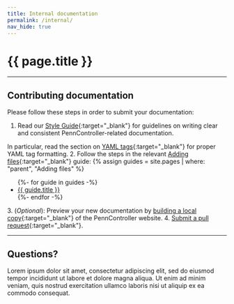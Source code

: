 ```yaml
---
title: Internal documentation
permalink: /internal/
nav_hide: true
---
```


# {{ page.title }}

---

## Contributing documentation

Please follow these steps in order to submit your documentation:

1. Read our
  [Style Guide]({{site.baseurl}}/internal/style-guide){:target="_blank"}
  for guidelines on writing clear and consistent PennController-related documentation.

  In particular, read the section on
  [YAML tags]({{site.baseurl}}/internal/style-guide){:target="_blank"}
  for proper YAML tag formatting.
2. Follow the steps in the relevant
  [Adding files]({{site.baseurl}}/internal/adding-files){:target="_blank"}
  guide:
    {% assign guides = site.pages | where: "parent", "Adding files" %}
    <ul class="mt-0 mb-2">
    {%- for guide in guides -%}
      <li>
      <a href="{{ guide.url | prepend: site.baseurl}}" target="_blank">{{ guide.title }}</a>
      </li>
    {%- endfor -%}
    </ul>
3. (*Optional*): Preview your new documentation by
  [building a local copy]({{site.baseurl}}/internal/website-details#building-local-copy){:target="_blank"}
  of the PennController website.
4. [Submit a pull request]({{site.baseurl}}/internal/submitting-pr){:target="_blank"}.

---

## Questions?

Lorem ipsum dolor sit amet, consectetur adipiscing elit, sed do eiusmod tempor incididunt
ut labore et dolore magna aliqua. Ut enim ad minim veniam, quis nostrud exercitation
ullamco laboris nisi ut aliquip ex ea commodo consequat.
